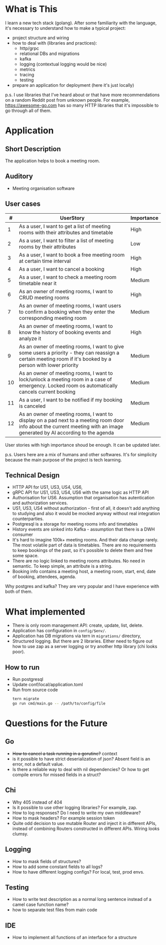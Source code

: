 # What is This

I learn a new tech stack (golang). After some familiarity with the language, it's necessary to understand how to make a typical project:
- project structure and wiring
- how to deal with (libraries and practices):
  - http/grpc
  - relational DBs and migrations
  - kafka
  - logging (contextual logging would be nice)
  - metrics
  - tracing
  - testing
- prepare an application for deployment (here it's just locally)

p.s. I use libraries that I've heard about or that have more recommendations on a random Reddit post from unknown people. For example, https://awesome-go.com has so many HTTP libraries that it's impossible to go through all of them.

# Application 

## Short Description
The application helps to book a meeting room. 

## Auditory
- Meeting organisation software

## User cases
| #  | UserStory   | Importance   |
|-------------- | -------------- | -------------- |
| 1    | As a user, I want to get a list of meeting rooms with their attributes and timetable     | High     |
| 2    | As a user, I want to filter a list of meeting rooms by their attributes     | Low     |
| 3    | As a user, I want to book a free meeting room at certain time interval     | High     |
| 4    | As a user, I want to cancel a booking     | High     |
| 5    | As a user, I want to check a meeting room timetable near it     | Medium     |
| 6    | As an owner of meeting rooms, I want to CRUD meeting rooms     | High     |
| 7    | As an owner of meeting rooms, I want users to confirm a booking when they enter the corresponding meeting room     | Medium     |
| 8    | As an owner of meeting rooms, I want to know the history of booking events and analyze it     | High     |
| 9    | As an owner of meeting rooms, I want to give some users a priority - they can reassign a certain meeting room if it's booked by a person with lower priority    | Medium     |
| 10    | As an owner of meeting rooms, I want to lock/unlock a meeting room in a case of emergency. Locked room os automatically cancels current booking   | Medium     |
| 11    | As a user, I want to be notified if my booking is canceled   | Medium     |
| 12    | As an owner of meeting rooms, I want to display on a pad next to a meeting room door info about the current meeting with an image generated by AI according to the agenda   | Medium     |

User stories with high importance shoud be enough. It can be updated later.

p.s. Users here are a mix of humans and other softwares. It's for simplicity because the main purpose of the project is tech learning.

## Technical Design

- HTTP API for US1, US3, US4, US6, 
- gRPC API for US1, US3, US4, US6 with the same logic as HTTP API
- Authorisation for US6. Assumption that organisation has autentication and authorization services.
- US1, US3, US4 without authorization - first of all, it doesn't add anything to studying and also it would be mocked anyway without real integration counterparties.
- Postgresql is a storage for meeting rooms info and timetables
- History events are sinked into Kafka - assumption that there is a DWH consumer
- It's hard to imagine 100k+ meeting rooms. And their data change rarely. The most volatile part of data is timetables. There are no requirements to keep bookings of the past, so it's possible to delete them and free some space.
- There are no logic linked to meeting rooms attributes. No need in semantic. To keep simple, an attribute is a string.
- Booking info contains a meeting host, a meeting room, start, end, date of booking, attendees, agenda.

Why postgres and kafka? They are very popular and I have experience with both of them. 

# What implemented
- There is only room management API: create, update, list, delete. 
- Application has configuration in `config/$env/`. 
- Application has DB migrations via tern in `migrations/` directory,
- Structured logging. But there are 2 libraries. Either need to figure out how to use zap as a server logging or try another http library (chi looks poor).

## How to run
- Run postgresql
- Update conf/local/application.toml
- Run from source code
  ```bash
  tern migrate
  go run cmd/main.go -- /path/to/config/file
  ```

# Questions for the Future

## Go
- ~~How to cancel a task running in a gorutine?~~ context
- is it possible to have strict deserialization of json? Absent field is an error, not a default value.
- Is there a reliable way to deal with nil dependencies? Or how to get compile errors for missed fields in a struct?

## Chi 
- Why 405 instead of 404
- Is it possible to use other logging libraries? For example, zap.
- How to log responses? Do I need to write my own middleware?
- How to mask headers? For example session token
- Quite odd decision to use mutable Router and inject it in different APIs, instead of combining Routers constructed in different APIs. Wiring looks clumsy.

## Logging
- How to mask fields of structures?
- How to add some constant fields to all logs?
- How to have different logging configs? For local, test, prod envs.

## Testing
- How to write test description as a normal long sentence instead of a camel case function name?
- how to separate test files from main code

## IDE
- How to implement all functions of an interface for a structure